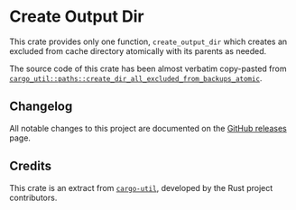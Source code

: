 # Create Output Dir

This crate provides only one function, `create_output_dir` which creates an excluded from cache directory atomically
with its parents as needed.

The source code of this crate has been almost verbatim copy-pasted from
[`cargo_util::paths::create_dir_all_excluded_from_backups_atomic`][cargo-util-fn].

## Changelog

All notable changes to this project are documented on the [GitHub releases] page.

## Credits

This crate is an extract from [`cargo-util`][cargo-util], developed by the Rust project contributors.

[cargo-util]: https://crates.io/crates/cargo-util

[cargo-util-fn]: https://docs.rs/cargo-util/latest/cargo_util/paths/fn.create_dir_all_excluded_from_backups_atomic.html

[github releases]: https://github.com/software-mansion/scarb/releases
